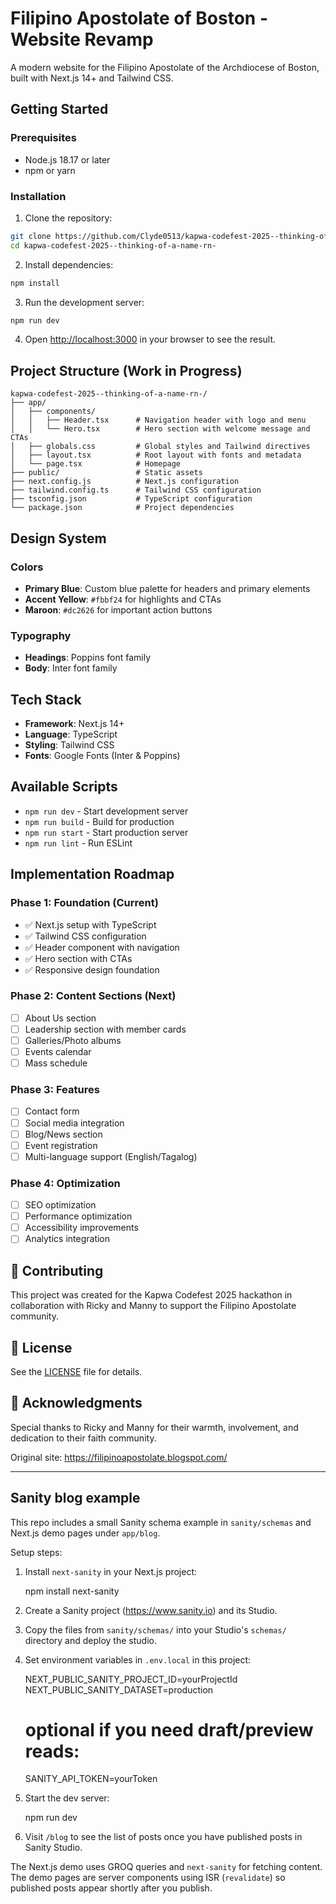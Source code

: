 # Filipino Apostolate of Boston - Website Revamp

A modern website for the Filipino Apostolate of the Archdiocese of Boston, built with Next.js 14+ and Tailwind CSS.

## Getting Started

### Prerequisites
- Node.js 18.17 or later
- npm or yarn

### Installation

1. Clone the repository:
```bash
git clone https://github.com/Clyde0513/kapwa-codefest-2025--thinking-of-a-name-rn-.git
cd kapwa-codefest-2025--thinking-of-a-name-rn-
```

2. Install dependencies:
```bash
npm install
```

3. Run the development server:
```bash
npm run dev
```

4. Open [http://localhost:3000](http://localhost:3000) in your browser to see the result.

## Project Structure (Work in Progress)

```
kapwa-codefest-2025--thinking-of-a-name-rn-/
├── app/
│   ├── components/
│   │   ├── Header.tsx      # Navigation header with logo and menu
│   │   └── Hero.tsx        # Hero section with welcome message and CTAs
│   ├── globals.css         # Global styles and Tailwind directives
│   ├── layout.tsx          # Root layout with fonts and metadata
│   └── page.tsx            # Homepage
├── public/                 # Static assets
├── next.config.js          # Next.js configuration
├── tailwind.config.ts      # Tailwind CSS configuration
├── tsconfig.json           # TypeScript configuration
└── package.json            # Project dependencies
```

## Design System

### Colors
- **Primary Blue**: Custom blue palette for headers and primary elements
- **Accent Yellow**: `#fbbf24` for highlights and CTAs
- **Maroon**: `#dc2626` for important action buttons

### Typography
- **Headings**: Poppins font family
- **Body**: Inter font family

## Tech Stack

- **Framework**: Next.js 14+
- **Language**: TypeScript
- **Styling**: Tailwind CSS
- **Fonts**: Google Fonts (Inter & Poppins)

## Available Scripts

- `npm run dev` - Start development server
- `npm run build` - Build for production
- `npm run start` - Start production server
- `npm run lint` - Run ESLint

## Implementation Roadmap

### Phase 1: Foundation (Current)
- ✅ Next.js setup with TypeScript
- ✅ Tailwind CSS configuration
- ✅ Header component with navigation
- ✅ Hero section with CTAs
- ✅ Responsive design foundation

### Phase 2: Content Sections (Next)
- [ ] About Us section
- [ ] Leadership section with member cards
- [ ] Galleries/Photo albums
- [ ] Events calendar
- [ ] Mass schedule

### Phase 3: Features
- [ ] Contact form
- [ ] Social media integration
- [ ] Blog/News section
- [ ] Event registration
- [ ] Multi-language support (English/Tagalog)

### Phase 4: Optimization
- [ ] SEO optimization
- [ ] Performance optimization
- [ ] Accessibility improvements
- [ ] Analytics integration

## 🤝 Contributing

This project was created for the Kapwa Codefest 2025 hackathon in collaboration with Ricky and Manny to support the Filipino Apostolate community.

## 📄 License

See the [LICENSE](LICENSE) file for details.

## 🙏 Acknowledgments

Special thanks to Ricky and Manny for their warmth, involvement, and dedication to their faith community.

Original site: https://filipinoapostolate.blogspot.com/

---

## Sanity blog example

This repo includes a small Sanity schema example in `sanity/schemas` and Next.js demo pages under `app/blog`.

Setup steps:

1. Install `next-sanity` in your Next.js project:

	npm install next-sanity

2. Create a Sanity project (https://www.sanity.io) and its Studio.
3. Copy the files from `sanity/schemas/` into your Studio's `schemas/` directory and deploy the studio.
4. Set environment variables in `.env.local` in this project:

	NEXT_PUBLIC_SANITY_PROJECT_ID=yourProjectId
	NEXT_PUBLIC_SANITY_DATASET=production
	# optional if you need draft/preview reads:
	SANITY_API_TOKEN=yourToken

5. Start the dev server:

	npm run dev

6. Visit `/blog` to see the list of posts once you have published posts in Sanity Studio.

The Next.js demo uses GROQ queries and `next-sanity` for fetching content. The demo pages are server components using ISR (`revalidate`) so published posts appear shortly after you publish.
